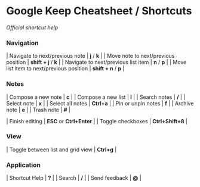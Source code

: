# Google Keep Cheatsheet / Shortcuts

_Official shortcut help_

### Navigation

| Navigate to next/previous note           | **j** / **k**         |
| Move note to next/previous position      | **shift + j** / **k** |
| Navigate to next/previous list item      | **n** / **p**         |
| Move list item to next/previous position | **shift + n** / **p** | 

### Notes

| Compose a new note | **c**      |
| Compose a new list | **l**      |
| Search notes       | **/**      |
| Select note        | **x**      |
| Select all notes   | **Ctrl+a** |
| Pin or unpin notes | **f**      |
| Archive note       | **e**      |
| Trash note         | **#**      |

| Finish editing    | **ESC** or **Ctrl+Enter** |
| Toggle checkboxes | **Ctrl+Shift+8**          |

### View

| Toggle between list and grid view | **Ctrl+g** |

### Application

| Shortcut Help | **?** |
| Search        | **/** |
| Send feedback | **@** |

